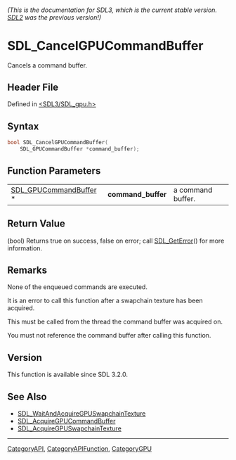 ###### (This is the documentation for SDL3, which is the current stable version. [SDL2](https://wiki.libsdl.org/SDL2/) was the previous version!)
# SDL_CancelGPUCommandBuffer

Cancels a command buffer.

## Header File

Defined in [<SDL3/SDL_gpu.h>](https://github.com/libsdl-org/SDL/blob/main/include/SDL3/SDL_gpu.h)

## Syntax

```c
bool SDL_CancelGPUCommandBuffer(
    SDL_GPUCommandBuffer *command_buffer);
```

## Function Parameters

|                                                |                    |                   |
| ---------------------------------------------- | ------------------ | ----------------- |
| [SDL_GPUCommandBuffer](SDL_GPUCommandBuffer) * | **command_buffer** | a command buffer. |

## Return Value

(bool) Returns true on success, false on error; call
[SDL_GetError](SDL_GetError)() for more information.

## Remarks

None of the enqueued commands are executed.

It is an error to call this function after a swapchain texture has been
acquired.

This must be called from the thread the command buffer was acquired on.

You must not reference the command buffer after calling this function.

## Version

This function is available since SDL 3.2.0.

## See Also

- [SDL_WaitAndAcquireGPUSwapchainTexture](SDL_WaitAndAcquireGPUSwapchainTexture)
- [SDL_AcquireGPUCommandBuffer](SDL_AcquireGPUCommandBuffer)
- [SDL_AcquireGPUSwapchainTexture](SDL_AcquireGPUSwapchainTexture)

----
[CategoryAPI](CategoryAPI), [CategoryAPIFunction](CategoryAPIFunction), [CategoryGPU](CategoryGPU)

